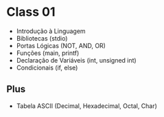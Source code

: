 # Class 01

- Introdução à Linguagem
- Bibliotecas (stdio)
- Portas Lógicas (NOT, AND, OR)
- Funções (main, printf)
- Declaração de Variáveis (int, unsigned int)
- Condicionais (if, else)

## Plus
- Tabela ASCII (Decimal, Hexadecimal, Octal, Char)